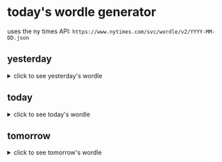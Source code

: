 # today's wordle generator

uses the ny times API: `https://www.nytimes.com/svc/wordle/v2/YYYY-MM-DD.json`

## yesterday

<details>
    <summary>click to see yesterday's wordle</summary>

    flake

</details>

## today

<details>
    <summary>click to see today's wordle</summary>

    scale

</details>

## tomorrow

<details>
    <summary>click to see tomorrow's wordle</summary>

    lower

</details>
